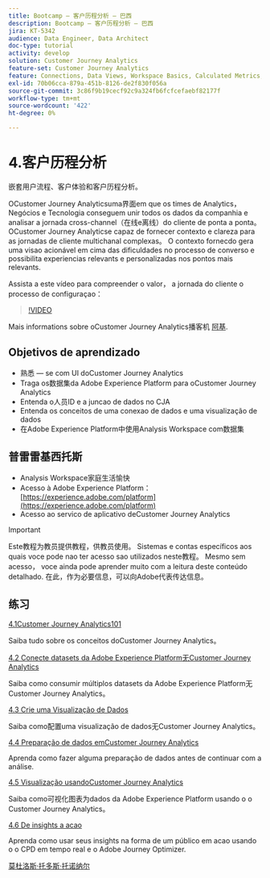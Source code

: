 ```yaml
---
title: Bootcamp — 客户历程分析 — 巴西
description: Bootcamp — 客户历程分析 — 巴西
jira: KT-5342
audience: Data Engineer, Data Architect
doc-type: tutorial
activity: develop
solution: Customer Journey Analytics
feature-set: Customer Journey Analytics
feature: Connections, Data Views, Workspace Basics, Calculated Metrics, Visualizations, Audiences
exl-id: 70b06cca-879a-451b-8126-de2f830f056a
source-git-commit: 3c86f9b19cecf92c9a324fb6fcfcefaebf82177f
workflow-type: tm+mt
source-wordcount: '422'
ht-degree: 0%

---
```


# 4.客户历程分析

嵌套用户流程、客户体验和客户历程分析。

OCustomer Journey Analyticsuma界面em que os times de Analytics，Negócios e Tecnologia conseguem unir todos os dados da companhia e analisar a jornada cross-channel（在线e离线）do cliente de ponta a ponta。 OCustomer Journey Analyticse capaz de fornecer contexto e clareza para as jornadas de cliente multichanal complexas。 O contexto fornecdo gera uma visao acionável em cima das dificuldades no processo de converso e possibilita experiencias relevants e personalizadas nos pontos mais relevants.

Assista a este vídeo para compreender o valor， a jornada do cliente o processo de configuraçao：

>[!VIDEO](https://video.tv.adobe.com/v/327188?quality=12&learn=on)

Mais informations sobre oCustomer Journey Analytics播客机 [阿基](https://spark.adobe.com/page/t62eiRu9l6iWJ/).

## Objetivos de aprendizado

- 熟悉 — se com UI doCustomer Journey Analytics
- Traga os数据集da Adobe Experience Platform para oCustomer Journey Analytics
- Entenda o人员ID e a juncao de dados no CJA
- Entenda os conceitos de uma conexao de dados e uma visualização de dados
- 在Adobe Experience Platform中使用Analysis Workspace com数据集

## 普雷雷基西托斯

- Analysis Workspace家庭生活愉快
- Acesso à Adobe Experience Platform： [https://experience.adobe.com/platform](https://experience.adobe.com/platform)
- Acesso ao servico de aplicativo deCustomer Journey Analytics

>[!IMPORTANT]
>
>Este教程为教员提供教程，供教员使用。 Sistemas e contas específicos aos quais voce pode nao ter acesso sao utilizados neste教程。 Mesmo sem acesso， voce ainda pode aprender muito com a leitura deste conteúdo detalhado. 在此，作为必要信息，可以向Adobe代表传达信息。

## 练习

[4.1Customer Journey Analytics101](./ex1.md)

Saiba tudo sobre os conceitos doCustomer Journey Analytics。

[4.2 Conecte datasets da Adobe Experience Platform无Customer Journey Analytics](./ex2.md)

Saiba como consumir múltiplos datasets da Adobe Experience Platform无Customer Journey Analytics。

[4.3 Crie uma Visualização de Dados](./ex3.md)

Saiba como配置uma visualização de dados无Customer Journey Analytics。

[4.4 Preparação de dados emCustomer Journey Analytics](./ex4.md)

Aprenda como fazer alguma preparação de dados antes de continuar com a análise.

[4.5 Visualização usandoCustomer Journey Analytics](./ex5.md)

Saiba como可视化图表为dados da Adobe Experience Platform usando o o Customer Journey Analytics。

[4.6 De insights a acao](./ex6.md)

Aprenda como usar seus insights na forma de um público em acao usando o o CPD em tempo real e o Adobe Journey Optimizer.

[莫杜洛斯·托多斯·托诺纳尔](../../overview.md)
